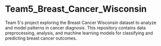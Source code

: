 # Team5_Breast_Cancer_Wisconsin
Team 5's project exploring the Breast Cancer Wisconsin dataset to analyze and model patterns in cancer diagnosis. This repository contains data preprocessing, analysis, and machine learning models for classifying and predicting breast cancer outcomes.

